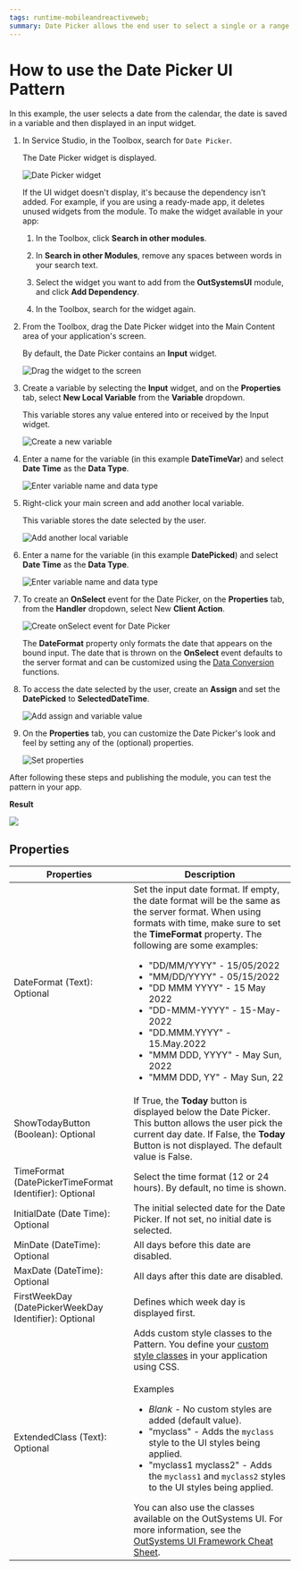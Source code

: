 ```yaml
---
tags: runtime-mobileandreactiveweb;  
summary: Date Picker allows the end user to select a single or a range of dates using a calendar.
---
```


# How to use the Date Picker UI Pattern

In this example, the user selects a date from the calendar, the date is saved in a variable and then displayed in an input widget.

1. In Service Studio, in the Toolbox, search for `Date Picker`.

    The Date Picker widget is displayed.

    ![Date Picker widget](<images/datepicker-widget-ss.png>)

    If the UI widget doesn't display, it's because the dependency isn't added. For example, if you are using a ready-made app, it deletes unused widgets from the module. To make the widget available in your app:

    1. In the Toolbox, click **Search in other modules**.

    1. In **Search in other Modules**, remove any spaces between words in your search text.
    
    1. Select the widget you want to add from the **OutSystemsUI** module, and click **Add Dependency**. 

    1. In the Toolbox, search for the widget again.

1. From the Toolbox, drag the Date Picker widget into the Main Content area of your application's screen.

    By default, the Date Picker contains an **Input** widget.

    ![Drag the widget to the screen](<images/datepicker-drag-ss.png>)

1. Create a variable by selecting the **Input** widget, and on the **Properties** tab, select **New Local Variable** from the **Variable** dropdown.

    This variable stores any value entered into or received by the Input widget.

    ![Create a new variable](<images/datepicker-var-ss.png>)

1. Enter a name for the variable (in this example **DateTimeVar**) and select **Date Time** as the **Data Type**.

    ![Enter variable name and data type](<images/datepicker-varname-ss.png>)

1. Right-click your main screen and add another local variable.

    This variable stores the date selected by the user.

    ![Add another local variable](<images/datepicker-localvar-ss.png>)

1. Enter a name for the variable (in this example **DatePicked**) and select **Date Time** as the **Data Type**.

    ![Enter variable name and data type](<images/datepicker-locvarname-ss.png>)

1. To create an **OnSelect** event for the Date Picker, on the **Properties** tab, from the **Handler** dropdown, select New **Client Action**.

    ![Create onSelect event for Date Picker](<images/datepicker-clientaction-ss.png>)

    <div class="info" markdown="1">

    The **DateFormat** property only formats the date that appears on the bound input. The date that is thrown on the **OnSelect** event defaults to the server format and can be customized using the [Data Conversion](<../../../../../../ref/lang/auto/builtinfunction.Data Conversion.final.md>) functions.

    </div>

1. To access the date selected by the user, create an **Assign** and set the **DatePicked** to **SelectedDateTime**.

    ![Add assign and variable value](<images/datepicker-assign-ss.png>)

1. On the **Properties** tab, you can customize the Date Picker's look and feel by setting any of the (optional) properties.

    ![Set properties](<images/datepicker-properties-ss.png>)

After following these steps and publishing the module, you can test the pattern in your app.

**Result**

![](<images/datepicker-result.png>)

## Properties

|Properties|Description|
|---|---|
|DateFormat (Text): Optional| Set the input date format. If empty, the date format will be the same as the server format. When using formats with time, make sure to set the **TimeFormat** property. The following are some examples:<ul><li>"DD/MM/YYYY" - 15/05/2022 </li> <li>"MM/DD/YYYY" - 05/15/2022</li><li>"DD MMM YYYY" - 15 May 2022</li><li>"DD-MMM-YYYY" - 15-May-2022</li><li>"DD.MMM.YYYY" - 15.May.2022</li><li>"MMM DDD, YYYY" - May Sun, 2022</li><li>"MMM DDD, YY" - May Sun, 22</li></ul> |
|ShowTodayButton (Boolean): Optional | If True, the **Today** button is displayed below the Date Picker. This button allows the user pick the current day date. If False, the **Today** Button is not displayed. The default value is False.|
|TimeFormat (DatePickerTimeFormat Identifier): Optional|Select the time format (12 or 24 hours). By default, no time is shown.|
|InitialDate (Date Time): Optional|The initial selected date for the Date Picker. If not set, no initial date is selected.|
|MinDate (DateTime): Optional|All days before this date are disabled.|
|MaxDate (DateTime): Optional|All days after this date are disabled.|
|FirstWeekDay (DatePickerWeekDay Identifier): Optional|Defines which week day is displayed first.|
|ExtendedClass (Text): Optional| Adds custom style classes to the Pattern. You define your [custom style classes](../../../../../develop/ui/look-feel/css.md) in your application using CSS. <br/><br/>Examples <ul><li>_Blank_ - No custom styles are added (default value).</li><li>"myclass" - Adds the ``myclass`` style to the UI styles being applied.</li><li>"myclass1 myclass2" - Adds the ``myclass1`` and ``myclass2`` styles to the UI styles being applied.</li></ul>You can also use the classes available on the OutSystems UI. For more information, see the [OutSystems UI Framework Cheat Sheet](https://outsystemsui.outsystems.com/OutsystemsUiWebsite/CheatSheet).|
